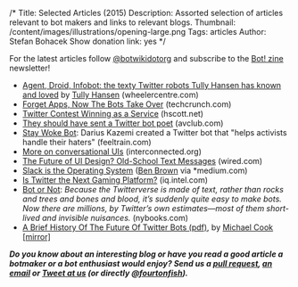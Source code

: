 /*
Title: Selected Articles (2015)
Description: Assorted selection of articles relevant to bot makers and links to relevant blogs.
Thumbnail: /content/images/illustrations/opening-large.png
Tags: articles
Author: Stefan Bohacek
Show donation link: yes
*/


For the latest articles follow [@botwikidotorg](https://twitter.com/botwikidotorg) and subscribe to the [Bot! zine](http://botzine.org/) newsletter!


- [Agent, Droid, Infobot: the texty Twitter robots Tully Hansen has known and loved](http://www.wheelercentre.com/notes/twitter-bots-tully-hansen-has-known-and-loved) by [Tully Hansen](https://twitter.com/tullyhansen) (wheelercentre.com)
- [Forget Apps, Now The Bots Take Over](http://techcrunch.com/2015/09/29/forget-apps-now-the-bots-take-over/) (techcrunch.com)
- [Twitter Contest Winning as a Service](http://www.hscott.net/twitter-contest-winning-as-a-service/) (hscott.net)
- [They should have sent a Twitter bot poet](http://www.avclub.com/article/they-should-have-sent-twitter-bot-poet-222947) (avclub.com)
- [Stay Woke Bot](http://feeltrain.com/blog/stay-woke/): Darius Kazemi created a Twitter bot that "helps activists handle their haters" (feeltrain.com)
- [More on conversational UIs](http://interconnected.org/home/2015/06/28/more_on_conversational_uis) (interconnected.org)
- [The Future of UI Design? Old-School Text Messages](http://www.wired.com/2015/06/future-ui-design-old-school-text-messages/) (wired.com)
- [Slack is the Operating System](https://medium.com/@benbrown/slack-is-the-operating-system-6bae1a6c0291) ([Ben Brown](https://twitter.com/benbrown) via *medium.com)
- [Is Twitter the Next Gaming Platform?](http://iq.intel.com/is-twitter-the-next-playground-for-gamers/) (iq.intel.com)
- [Bot or Not](http://www.nybooks.com/blogs/nyrblog/2015/mar/11/twitter-bot-or-not/): *Because the Twitterverse is made of text, rather than rocks and trees and bones and blood, it’s suddenly quite easy to make bots. Now there are millions, by Twitter’s own estimates—most of them short-lived and invisible nuisances.* (nybooks.com)
- [A Brief History Of The Future Of Twitter Bots (pdf)](http://www.gamesbyangelina.org/talks/codecamp.pdf), by [Michael Cook](https://twitter.com/mtrc) [[mirror]](/content/articles/download/michael_cook--a_brief_history_of_the_future_of_twitter_bots.pdf)

***Do you know about an interesting blog or have you read a good article a botmaker or a bot enthusiast would enjoy? Send us a [pull request](https://github.com/botwiki/botwiki.org), [an email](mailto:stefan@botwiki.org) or [Tweet at us](https://twitter.com/botwikidotorg) (or directly [@fourtonfish](https://twitter.com/fourtonfish)).***
